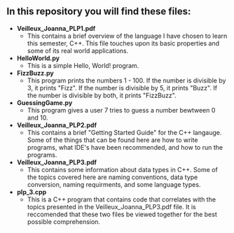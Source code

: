 ## In this repository you will find these files:
- **Veilleux_Joanna_PLP1.pdf**
  - This contains a brief overview of the language 
  I have chosen to learn this semester, C++. This file touches upon its 
  basic properties and some of its real world applications.
- **HelloWorld.py**
   - This is a simple Hello, World! program.
- **FizzBuzz.py**
  - This program prints the numbers 1 - 100. If the number is divisible
    by 3, it prints "Fizz". If the number is divisible by 5, it prints 
    "Buzz". If the number is divisible by both, it prints "FizzBuzz". 
- **GuessingGame.py**
  - This program gives a user 7 tries to guess a number bewtween 
    0 and 10. 
- **Veilleux_Joanna_PLP2.pdf**
  - This contains a brief "Getting Started Guide" for the C++ langauge. 
 Some of the things that can be found here are how to write programs, 
 what IDE's have been recommended, and how to run the programs.
- **Veilleux_Joanna_PLP3.pdf**
  - This contains some information about data types in C++. Some of the
  topics covered here are naming conventions, data type conversion, 
  naming requirments, and some language types. 
- **plp_3.cpp**
  - This is a C++ program that contains code that correlates with the
  topics presented in the Veilleux_Joanna_PLP3.pdf file. It is 
  reccomended that these two files be viewed together for the best 
  possible comprehension. 
